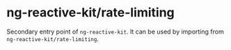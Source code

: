 # ng-reactive-kit/rate-limiting

Secondary entry point of `ng-reactive-kit`. It can be used by importing from `ng-reactive-kit/rate-limiting`.
